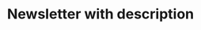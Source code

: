 ---
title: Newsletter with description
category: Marketing
paid: true
isActive: true
ltr: {"react":{"jsxTail":[{"code":"export default () => {\n    return (\n        <section className=\"py-14\">\n            <div className=\"max-w-screen-xl mx-auto px-4 justify-between items-center gap-12 md:px-8 md:flex\">\n                <div className=\"flex-1 max-w-xl\">\n                    <h3 className=\"text-3xl font-bold\">\n                        Get all of our updates directly to your inbox.\n                    </h3>\n                    <p className=\"text-gray-600 mt-3\">\n                        Ut enim ad minim veniam, quis nostrud exercitation ullamco laboris nisi ut aliquip ex ea commodo consequat.\n                    </p>\n                </div>\n                <div className=\"mt-6 md:mt-0\">\n                    <form onSubmit={(e) => e.preventDefault()} className=\"items-center gap-x-3 space-y-3 sm:space-y-0 md:space-y-3 sm:flex md:block\">\n                        <div className=\"relative\">\n                            <svg className=\"w-6 h-6 text-gray-400 absolute left-3 inset-y-0 my-auto\" xmlns=\"http://www.w3.org/2000/svg\" fill=\"none\" viewBox=\"0 0 24 24\" strokeWidth={1.5} stroke=\"currentColor\">\n                                <path strokeLinecap=\"round\" strokeLinejoin=\"round\" d=\"M21.75 6.75v10.5a2.25 2.25 0 01-2.25 2.25h-15a2.25 2.25 0 01-2.25-2.25V6.75m19.5 0A2.25 2.25 0 0019.5 4.5h-15a2.25 2.25 0 00-2.25 2.25m19.5 0v.243a2.25 2.25 0 01-1.07 1.916l-7.5 4.615a2.25 2.25 0 01-2.36 0L3.32 8.91a2.25 2.25 0 01-1.07-1.916V6.75\" />\n                            </svg>\n                            <input\n                                type=\"email\"\n                                required\n                                placeholder=\"Enter your email\"\n                                className=\"w-full pl-12 pr-3 py-2 text-gray-500 bg-transparent outline-none border focus:border-indigo-600 shadow-sm rounded-lg sm:max-w-xs\"\n                            />\n                        </div>\n                        <button className=\"block w-full py-3 px-4 font-medium text-sm text-center text-white bg-indigo-600 hover:bg-indigo-500 active:bg-indigo-700 active:shadow-none rounded-lg shadow sm:w-auto md:w-full\">\n                            Subscribe\n                        </button>\n                    </form>\n                </div>\n            </div>\n        </section>\n    )\n}","label":"App.jsx"}],"jsxCss":[]},"preview":"function App() {\n    return (\n        <section className=\"py-14\">\n            <div className=\"max-w-screen-xl mx-auto px-4 justify-between items-center gap-12 md:px-8 md:flex\">\n                <div className=\"flex-1 max-w-xl\">\n                    <h3 className=\"text-3xl font-bold\">\n                        Get all of our updates directly to your inbox.\n                    </h3>\n                    <p className=\"text-gray-600 mt-3\">\n                        Ut enim ad minim veniam, quis nostrud exercitation ullamco laboris nisi ut aliquip ex ea commodo consequat.\n                    </p>\n                </div>\n                <div className=\"mt-6 md:mt-0\">\n                    <form onSubmit={(e) => e.preventDefault()} className=\"items-center gap-x-3 space-y-3 sm:space-y-0 md:space-y-3 sm:flex md:block\">\n                        <div className=\"relative\">\n                            <svg className=\"w-6 h-6 text-gray-400 absolute left-3 inset-y-0 my-auto\" xmlns=\"http://www.w3.org/2000/svg\" fill=\"none\" viewBox=\"0 0 24 24\" strokeWidth={1.5} stroke=\"currentColor\">\n                                <path strokeLinecap=\"round\" strokeLinejoin=\"round\" d=\"M21.75 6.75v10.5a2.25 2.25 0 01-2.25 2.25h-15a2.25 2.25 0 01-2.25-2.25V6.75m19.5 0A2.25 2.25 0 0019.5 4.5h-15a2.25 2.25 0 00-2.25 2.25m19.5 0v.243a2.25 2.25 0 01-1.07 1.916l-7.5 4.615a2.25 2.25 0 01-2.36 0L3.32 8.91a2.25 2.25 0 01-1.07-1.916V6.75\" />\n                            </svg>\n                            <input\n                                type=\"email\"\n                                required\n                                placeholder=\"Enter your email\"\n                                className=\"w-full pl-12 pr-3 py-2 text-gray-500 bg-transparent outline-none border focus:border-indigo-600 shadow-sm rounded-lg sm:max-w-xs\"\n                            />\n                        </div>\n                        <button className=\"block w-full py-3 px-4 font-medium text-sm text-center text-white bg-indigo-600 hover:bg-indigo-500 active:bg-indigo-700 active:shadow-none rounded-lg shadow sm:w-auto md:w-full\">\n                            Subscribe\n                        </button>\n                    </form>\n                </div>\n            </div>\n        </section>\n    )\n}","vue":{"vueTail":[],"vueCss":[]}}
rtl: {"vue":{"vueTail":[],"vueCss":[]},"react":{"jsxTail":[{"code":"export default () => {\n\n    return (\n        <section className=\"py-14\">\n            <div className=\"max-w-screen-xl mx-auto px-4 justify-between items-center gap-12 md:px-8 md:flex\">\n                <div className=\"flex-1 max-w-xl\">\n                    <h3 className=\"text-3xl font-bold\">\n                        احصل على جميع تحديثاتنا مباشرة في صندوق الرسائل الخاص بك.\n                    </h3>\n                    <p className=\"text-gray-600 mt-3\">\n                        للوصول إلى أدق التفاصيل ، لا ينبغي لأحد أن يمارس أي نوع من العمل ما لم يستفيد منه.\n                    </p>\n                </div>\n                <div className=\"mt-6 md:mt-0\">\n                    <form onSubmit={(e) => e.preventDefault()} className=\"items-center gap-x-3 space-y-3 sm:space-y-0 md:space-y-3 sm:flex md:block\">\n                        <div className=\"relative\">\n                            <svg className=\"w-6 h-6 text-gray-400 absolute right-3 inset-y-0 my-auto\" xmlns=\"http://www.w3.org/2000/svg\" fill=\"none\" viewBox=\"0 0 24 24\" strokeWidth={1.5} stroke=\"currentColor\">\n                                <path strokeLinecap=\"round\" strokeLinejoin=\"round\" d=\"M21.75 6.75v10.5a2.25 2.25 0 01-2.25 2.25h-15a2.25 2.25 0 01-2.25-2.25V6.75m19.5 0A2.25 2.25 0 0019.5 4.5h-15a2.25 2.25 0 00-2.25 2.25m19.5 0v.243a2.25 2.25 0 01-1.07 1.916l-7.5 4.615a2.25 2.25 0 01-2.36 0L3.32 8.91a2.25 2.25 0 01-1.07-1.916V6.75\" />\n                            </svg>\n                            <input\n                                type=\"email\"\n                                required\n                                placeholder=\"ادخل بريدك الالكتروني\"\n                                className=\"w-full pr-12 pl-3 py-2 text-gray-500 bg-transparent outline-none border focus:border-indigo-600 shadow-sm rounded-lg sm:max-w-xs\"\n                            />\n                        </div>\n                        <button className=\"block w-full py-3 px-4 font-medium text-sm text-center text-white bg-indigo-600 hover:bg-indigo-500 active:bg-indigo-700 active:shadow-none rounded-lg shadow sm:w-auto md:w-full\">\n                            اشتراك\n                        </button>\n                    </form>\n                </div>\n            </div>\n        </section>\n    )\n}","label":"App.jsx"}],"jsxCss":[]},"preview":"function App() {\n\n    return (\n        <section className=\"py-14\">\n            <div className=\"max-w-screen-xl mx-auto px-4 justify-between items-center gap-12 md:px-8 md:flex\">\n                <div className=\"flex-1 max-w-xl\">\n                    <h3 className=\"text-3xl font-bold\">\n                        احصل على جميع تحديثاتنا مباشرة في صندوق الرسائل الخاص بك.\n                    </h3>\n                    <p className=\"text-gray-600 mt-3\">\n                        للوصول إلى أدق التفاصيل ، لا ينبغي لأحد أن يمارس أي نوع من العمل ما لم يستفيد منه.\n                    </p>\n                </div>\n                <div className=\"mt-6 md:mt-0\">\n                    <form onSubmit={(e) => e.preventDefault()} className=\"items-center gap-x-3 space-y-3 sm:space-y-0 md:space-y-3 sm:flex md:block\">\n                        <div className=\"relative\">\n                            <svg className=\"w-6 h-6 text-gray-400 absolute right-3 inset-y-0 my-auto\" xmlns=\"http://www.w3.org/2000/svg\" fill=\"none\" viewBox=\"0 0 24 24\" strokeWidth={1.5} stroke=\"currentColor\">\n                                <path strokeLinecap=\"round\" strokeLinejoin=\"round\" d=\"M21.75 6.75v10.5a2.25 2.25 0 01-2.25 2.25h-15a2.25 2.25 0 01-2.25-2.25V6.75m19.5 0A2.25 2.25 0 0019.5 4.5h-15a2.25 2.25 0 00-2.25 2.25m19.5 0v.243a2.25 2.25 0 01-1.07 1.916l-7.5 4.615a2.25 2.25 0 01-2.36 0L3.32 8.91a2.25 2.25 0 01-1.07-1.916V6.75\" />\n                            </svg>\n                            <input\n                                type=\"email\"\n                                required\n                                placeholder=\"ادخل بريدك الالكتروني\"\n                                className=\"w-full pr-12 pl-3 py-2 text-gray-500 bg-transparent outline-none border focus:border-indigo-600 shadow-sm rounded-lg sm:max-w-xs\"\n                            />\n                        </div>\n                        <button className=\"block w-full py-3 px-4 font-medium text-sm text-center text-white bg-indigo-600 hover:bg-indigo-500 active:bg-indigo-700 active:shadow-none rounded-lg shadow sm:w-auto md:w-full\">\n                            اشتراك\n                        </button>\n                    </form>\n                </div>\n            </div>\n        </section>\n    )\n}"}
slug: /newsletters
id: 72530e8f-0c3a-40a8-931a-27789200531b
created_at: 1670151299038
---